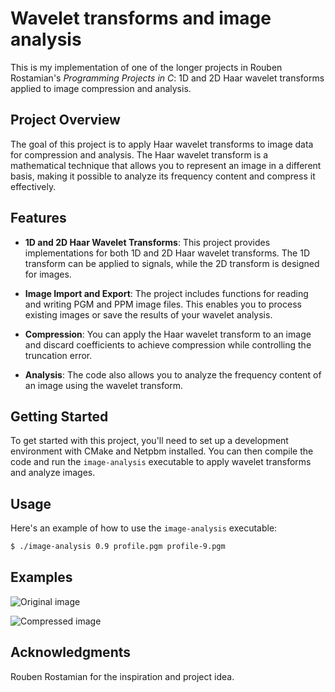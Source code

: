 # Wavelet transforms and image analysis

This is my implementation of one of the longer projects in Rouben Rostamian's *Programming Projects in C*: 1D and 2D Haar wavelet transforms applied to image compression and analysis.

## Project Overview

The goal of this project is to apply Haar wavelet transforms to image data for compression and analysis. The Haar wavelet transform is a mathematical technique that allows you to represent an image in a different basis, making it possible to analyze its frequency content and compress it effectively.

## Features

- **1D and 2D Haar Wavelet Transforms**: This project provides implementations for both 1D and 2D Haar wavelet transforms. The 1D transform can be applied to signals, while the 2D transform is designed for images.

- **Image Import and Export**: The project includes functions for reading and writing PGM and PPM image files. This enables you to process existing images or save the results of your wavelet analysis.

- **Compression**: You can apply the Haar wavelet transform to an image and discard coefficients to achieve compression while controlling the truncation error.

- **Analysis**: The code also allows you to analyze the frequency content of an image using the wavelet transform.

## Getting Started

To get started with this project, you'll need to set up a development environment with CMake and Netpbm installed. You can then compile the code and run the `image-analysis` executable to apply wavelet transforms and analyze images.

## Usage

Here's an example of how to use the `image-analysis` executable:

```bash
$ ./image-analysis 0.9 profile.pgm profile-9.pgm
```
## Examples
![**Original image**](/image-analysis/profile.pgm)

![**Compressed image**](/image-analysis/profile-9.pgm)

## Acknowledgments

Rouben Rostamian for the inspiration and project idea.
